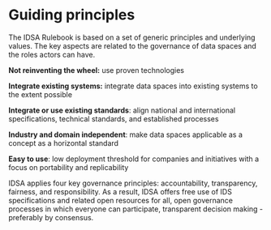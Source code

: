 # Guiding principles

The IDSA Rulebook is based on a set of generic principles and underlying
values. The key aspects are related to the governance of data spaces and
the roles actors can have.

**Not reinventing the wheel:** use proven technologies

**Integrate existing systems:** integrate data spaces into existing
systems to the extent possible

**Integrate or use existing standards**: align national and
international specifications, technical standards, and established
processes

**Industry and domain independent**: make data spaces applicable as a
concept as a horizontal standard

**Easy to use**: low deployment threshold for companies and initiatives
with a focus on portability and replicability

IDSA applies four key governance principles: accountability,
transparency, fairness, and responsibility. As a result, IDSA offers
free use of IDS specifications and related open resources for all, open
governance processes in which everyone can participate, transparent
decision making - preferably by consensus.